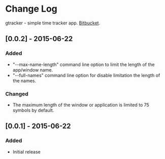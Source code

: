 # Change Log
gtracker - simple time tracker app.
[Bitbucket](https://bitbucket.org/Oboroten/gtracker).

## [0.0.2] - 2015-06-22
### Added
- "--max-name-length" command line option to limit the length of the app/window name.
- "--full-names" command line option for disable limitation the length of the names.

### Changed
- The maximum length of the window or application is limited to 75 symbols by default.

## [0.0.1] - 2015-06-22
### Added
- Initial release
